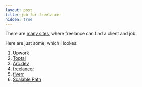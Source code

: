 ```yaml
---
layout: post
title: job for freelancer
hidden: true
---
```


There are [many sites](https://blog.payoneer.com/freelancers/it-programming/20-job-sites-for-freelance-programmers-and-designers/), where freelance can find a client and job.

Here are just some, which I lookes:

1. [Upwork](https://www.upwork.com/)
2. [Toptal](https://www.toptal.com/)
3. [Arc.dev](https://arc.dev/)
4. [freelancer](https://www.freelancer.com/)
5. [fiverr](https://www.fiverr.com/)
6. [Scalable Path](https://www.scalablepath.com/)
